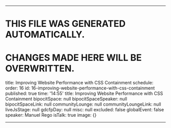 ----

# THIS FILE WAS GENERATED AUTOMATICALLY.
# CHANGES MADE HERE WILL BE OVERWRITTEN.

title: Improving Website Performance with CSS Containment
schedule:
  order: 16
  id: 16-improving-website-performance-with-css-containment
  published: true
  time: '14:55'
  title: Improving Website Performance with CSS Containment
  bipocitSpace: null
  bipocitSpaceSpeaker: null
  bipocitSpaceLink: null
  communityLounge: null
  communityLoungeLink: null
  liveJsStage: null
  gdcfpDay: null
  misc: null
  excluded: false
  globalEvent: false
  speaker: Manuel Rego
  isTalk: true
  image: {}

----

